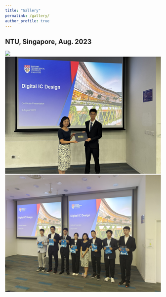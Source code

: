 ```yaml
---
title: "Gallery"
permalink: /gallery/
author_profile: true
---
```


## NTU, Singapore, Aug. 2023

<img src="/images/NTU-1.jpg" />
<img src="/images/NTU-2.jpg" />
<img src="/images/NTU-3.jpg" />
